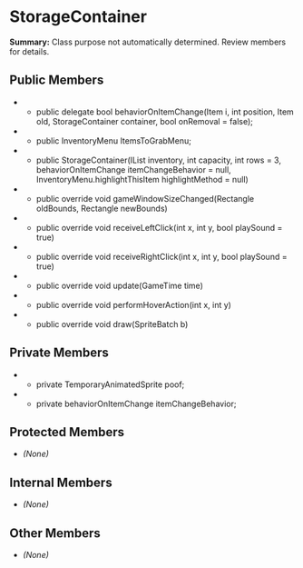 # StorageContainer

**Summary:** Class purpose not automatically determined. Review members for details.

## Public Members
- - public delegate bool behaviorOnItemChange(Item i, int position, Item old, StorageContainer container, bool onRemoval = false);
- - public InventoryMenu ItemsToGrabMenu;
- - public StorageContainer(IList<Item> inventory, int capacity, int rows = 3, behaviorOnItemChange itemChangeBehavior = null, InventoryMenu.highlightThisItem highlightMethod = null)
- - public override void gameWindowSizeChanged(Rectangle oldBounds, Rectangle newBounds)
- - public override void receiveLeftClick(int x, int y, bool playSound = true)
- - public override void receiveRightClick(int x, int y, bool playSound = true)
- - public override void update(GameTime time)
- - public override void performHoverAction(int x, int y)
- - public override void draw(SpriteBatch b)

## Private Members
- - private TemporaryAnimatedSprite poof;
- - private behaviorOnItemChange itemChangeBehavior;

## Protected Members
- *(None)*

## Internal Members
- *(None)*

## Other Members
- *(None)*
